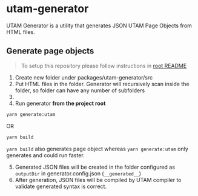 # utam-generator

UTAM Generator is a utility that generates JSON UTAM Page Objects from HTML files.

## Generate page objects 

> To setup this repository please follow instructions in [root README](https://github.com/salesforce/utam-js#readme)

1. Create new folder under packages/utam-generator/src
2. Put HTML files in the folder. Generator will recursively scan inside the folder, so folder can have any number of subfolders
3. 
4. Run generator __from the project root__

```bash
yarn generate:utam
```
OR
```bash
yarn build
```
`yarn build` also generates page object whereas `yarn generate:utam` only generates and could run faster.

5. Generated JSON files will be created in the folder configured as `outputDir` in generator.config.json (`__generated__`)
6. After generation, JSON files will be compiled by UTAM compiler to validate generated syntax is correct.